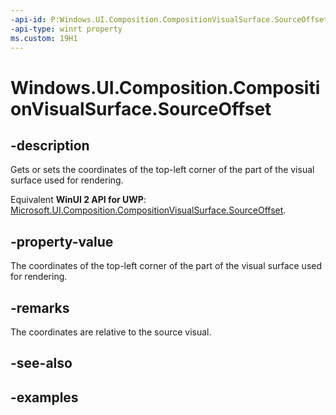 ```yaml
---
-api-id: P:Windows.UI.Composition.CompositionVisualSurface.SourceOffset
-api-type: winrt property
ms.custom: 19H1
---
```


<!-- Property syntax.
public Vector2 SourceOffset { get;  set; }
-->

# Windows.UI.Composition.CompositionVisualSurface.SourceOffset

## -description

Gets or sets the coordinates of the top-left corner of the part of the visual surface used for rendering.

Equivalent **WinUI 2 API for UWP**: [Microsoft.UI.Composition.CompositionVisualSurface.SourceOffset](/windows/winui/api/microsoft.ui.composition.compositionvisualsurface.sourceoffset).

## -property-value

The coordinates of the top-left corner of the part of the visual surface used for rendering.

## -remarks

The coordinates are relative to the source visual.

## -see-also

## -examples

